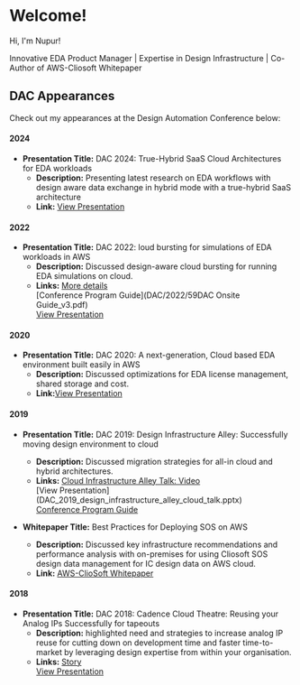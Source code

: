 # Welcome!

Hi, I'm Nupur!

Innovative EDA Product Manager | Expertise in Design Infrastructure |  Co-Author of AWS-Cliosoft Whitepaper

## DAC Appearances

Check out my appearances at the Design Automation Conference below:

#### 2024
- **Presentation Title:** DAC 2024: True-Hybrid SaaS Cloud Architectures for EDA workloads
  - **Description:** Presenting latest research on EDA workflows with design aware data exchange in hybrid mode with a true-hybrid SaaS architecture
  - **Link:** [View Presentation](https://61dac.conference-program.com/presentation/?id=ETPOST221&sess=sess233)<br>

#### 2022
- **Presentation Title:** DAC 2022: loud bursting for simulations of EDA workloads in AWS
  - **Description:** Discussed design-aware cloud bursting for running EDA simulations on cloud.
  - **Links:** [More details](https://59dac.conference-program.com/presenter/?uid=97112698012415487721)<br>
              [Conference Program Guide](DAC/2022/59DAC Onsite Guide_v3.pdf)<br>
              [View Presentation](DAC_2022.pptx)<br>

#### 2020
- **Presentation Title:** DAC 2020: A next-generation, Cloud based EDA environment built easily in AWS
  - **Description:** Discussed optimizations for EDA license management, shared storage and cost.
  - **Link:**[View Presentation](DAC/2020/Cliosoft_AWS_DAC_2020_poster.pdf)
  
#### 2019
- **Presentation Title:** DAC 2019: Design Infrastructure Alley: Successfully moving design environment to cloud
  - **Description:** Discussed migration strategies for all-in cloud and hybrid architectures.
  - **Links:** [Cloud Infrastructure Alley Talk: Video](https://www.youtube.com/watch?v=3sQqWnoRxCc&list=PLKqCo4MpJlW8hgxreoqmOBC59GwMWhYhe&index=14)<br>
              [View Presentation]<br>(DAC_2019_design_infrastructure_alley_cloud_talk.pptx)<br>
              [Conference Program Guide](DAC/2019/56dac_program_final.pdf)

 - **Whitepaper Title:** Best Practices for Deploying SOS on AWS
    - **Description:** Discussed key infrastructure recommendations and performance analysis with on-premises for using Cliosoft SOS design data management for IC design data on AWS cloud.
    - **Link:** [AWS-ClioSoft Whitepaper](https://docs.aws.amazon.com/whitepapers/latest/best-practices-deploying-cliosoft-sos-on-aws/contributors.html) 

#### 2018
- **Presentation Title:** DAC 2018: Cadence Cloud Theatre: Reusing your Analog IPs Successfully for tapeouts
  - **Description:** highlighted need and strategies to increase analog IP reuse for cutting down on development time and faster time-to-market by leveraging design expertise from within your organisation.
  - **Links:** [Story](https://www.linkedin.com/posts/nupurbhonge_its-through-curiosity-and-looking-at-opportunities-activity-6422617515393982464-TJYD?utm_source=share&utm_medium=member_desktop)<br>
              [View Presentation](DAC/2018/Cadence_ClioSoft_Theater.pptx)
